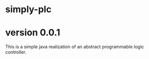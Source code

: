 # simply-plc
# version 0.0.1
This is a simple java realization of an abstract programmable logic controller.